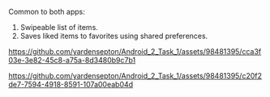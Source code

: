 Common to both apps:

1. Swipeable list of items.
2. Saves liked items to favorites using shared preferences.


https://github.com/yardensepton/Android_2_Task_1/assets/98481395/cca3f03e-3e82-45c8-a75a-8d3480b9c7b1





https://github.com/yardensepton/Android_2_Task_1/assets/98481395/c20f2de7-7594-4918-8591-107a00eab04d




